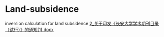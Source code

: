 # Land-subsidence
inversion calculation for land subsidence
[2_关于印发《长安大学学术期刊目录（试行）》的通知(1).docx](https://github.com/Kingsley530/Land-subsidence/files/9791653/2_.1.docx)
